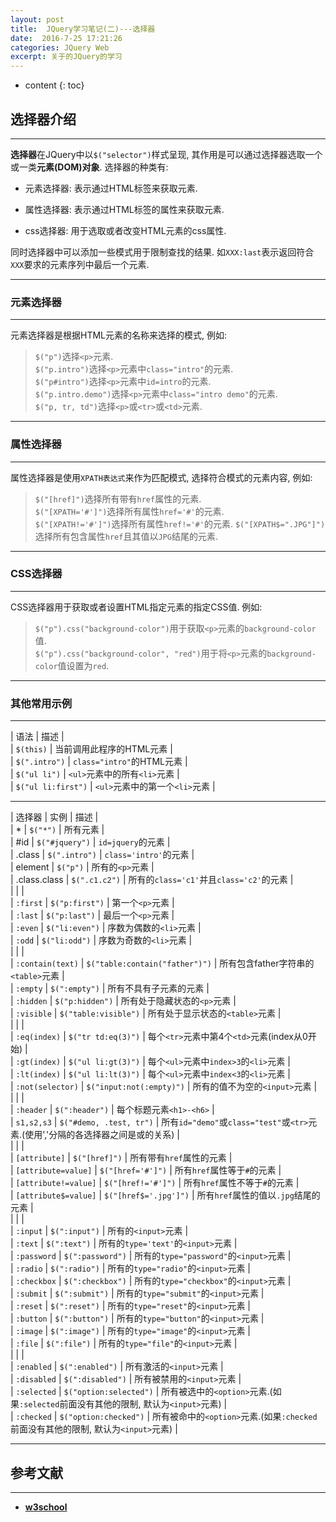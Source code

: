 ```yaml
---
layout: post
title:  JQuery学习笔记(二)---选择器
date:  2016-7-25 17:21:26
categories: JQuery Web
excerpt: 关于的JQuery的学习
---
```


* content
{: toc}

## 选择器介绍

---

**选择器**在JQuery中以`$("selector")`样式呈现, 其作用是可以通过选择器选取一个或一类**元素(DOM)对象**. 选择器的种类有:

* 元素选择器: 表示通过HTML标签来获取元素.

* 属性选择器: 表示通过HTML标签的属性来获取元素.

* css选择器: 用于选取或者改变HTML元素的css属性.

同时选择器中可以添加一些模式用于限制查找的结果. 如`XXX:last`表示返回符合`XXX`要求的元素序列中最后一个元素.

---

### 元素选择器   

---

元素选择器是根据HTML元素的名称来选择的模式, 例如:

> `$("p")`选择`<p>`元素.  
> `$("p.intro")`选择`<p>`元素中`class="intro"`的元素.   
> `$("p#intro")`选择`<p>`元素中`id=intro`的元素.  
> `$("p.intro.demo")`选择`<p>`元素中`class="intro demo"`的元素.  
> `$("p, tr, td")`选择`<p>`或`<tr>`或`<td>`元素.

---

### 属性选择器   

---

属性选择器是使用`XPATH表达式`来作为匹配模式, 选择符合模式的元素内容, 例如:

> `$("[href]")`选择所有带有`href`属性的元素.   
> `$("[XPATH='#']")`选择所有属性`href='#'`的元素.  
> `$("[XPATH!='#']")`选择所有属性`href!='#'`的元素.
> `$("[XPATH$=".JPG"]")`选择所有包含属性`href`且其值以`JPG`结尾的元素.  

---

### CSS选择器   

---

CSS选择器用于获取或者设置HTML指定元素的指定CSS值. 例如:

> `$("p").css("background-color")`用于获取`<p>`元素的`background-color`值.  
> `$("p").css("background-color", "red")`用于将`<p>`元素的`background-color`值设置为`red`.  

---

### 其他常用示例   

---

| 语法 | 描述 |  
| `$(this)` | 当前调用此程序的HTML元素 |   
| `$(".intro")` | `class="intro"`的HTML元素 |   
| `$("ul li")` | `<ul>`元素中的所有`<li>`元素 |   
| `$("ul li:first")` | `<ul>`元素中的第一个`<li>`元素 |   

---

| 选择器 | 实例 | 描述 |  
| * | `$("*")` | 所有元素 |   
| #id | `$("#jquery")` | `id=jquery`的元素 |   
| .class | `$(".intro")` | `class='intro'`的元素 |   
| element | `$("p")` | 所有的`<p>`元素 |   
| .class.class | `$(".c1.c2")` | 所有的`class='c1'`并且`class='c2'`的元素 |   
| | |   
| `:first` | `$("p:first")` | 第一个`<p>`元素 |   
| `:last` | `$("p:last")` | 最后一个`<p>`元素 |   
| `:even` | `$("li:even")` | 序数为偶数的`<li>`元素 |   
| `:odd` | `$("li:odd")` | 序数为奇数的`<li>`元素 |   
| | |   
| `:contain(text)` | `$("table:contain("father")")` |  所有包含father字符串的`<table>`元素 |   
| `:empty` | `$(":empty")` | 所有不具有子元素的元素 |   
| `:hidden` | `$("p:hidden")` | 所有处于隐藏状态的`<p>`元素 |   
| `:visible` | `$("table:visible")` | 所有处于显示状态的`<table>`元素 |   
| | |   
| `:eq(index)` | `$("tr td:eq(3)")` | 每个`<tr>`元素中第4个`<td>`元素(index从0开始) |   
| `:gt(index)` | `$("ul li:gt(3)")` | 每个`<ul>`元素中`index>3`的`<li>`元素 |   
| `:lt(index)` | `$("ul li:lt(3)")` | 每个`<ul>`元素中`index<3`的`<li>`元素 |   
| `:not(selector)` | `$("input:not(:empty)")` | 所有的值不为空的`<input>`元素 |   
| | |   
| `:header` | `$(":header")` | 每个标题元素`<h1>-<h6>` |   
| `s1,s2,s3` | `$("#demo, .test, tr")` | 所有`id="demo"`或`class="test"`或`<tr>`元素.(使用','分隔的各选择器之间是或的关系) |   
| | |   
| `[attribute]` | `$("[href]")` | 所有带有`href`属性的元素 |   
| `[attribute=value]` | `$("[href='#']")` | 所有`href`属性等于`#`的元素 |   
| `[attribute!=value]` | `$("[href!='#']")` | 所有`href`属性不等于`#`的元素 |   
| `[attribute$=value]` | `$("[href$='.jpg']")` | 所有`href`属性的值以`.jpg`结尾的元素 |   
| | |   
| `:input` | `$(":input")` | 所有的`<input>`元素 |   
| `:text` | `$(":text")` | 所有的`type='text'`的`<input>`元素 |   
| `:password` | `$(":password")` | 所有的`type="password"`的`<input>`元素 |   
| `:radio` | `$(":radio")` | 所有的`type="radio"`的`<input>`元素 |   
| `:checkbox` | `$(":checkbox")` | 所有的`type="checkbox"`的`<input>`元素 |   
| `:submit` | `$(":submit")` | 所有的`type="submit"`的`<input>`元素 |   
| `:reset` | `$(":reset")` | 所有的`type="reset"`的`<input>`元素 |   
| `:button` | `$(":button")` | 所有的`type="button"`的`<input>`元素 |   
| `:image` | `$(":image")` | 所有的`type="image"`的`<input>`元素 |   
| `:file` | `$(":file")` | 所有的`type="file"`的`<input>`元素 |   
| | |   
| `:enabled` | `$(":enabled")` | 所有激活的`<input>`元素 |   
| `:disabled` | `$(":disabled")` | 所有被禁用的`<input>`元素 |   
| `:selected` | `$("option:selected")` | 所有被选中的`<option>`元素.(如果`:selected`前面没有其他的限制, 默认为`<input>`元素) |   
| `:checked` | `$("option:checked")` | 所有被命中的`<option>`元素.(如果`:checked`前面没有其他的限制, 默认为`<input>`元素) |   

---

## 参考文献   

---

* **[w3school](http://www.w3school.com.cn/jquery/jquery_selectors.asp)**

